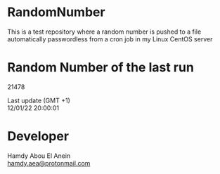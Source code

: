 # RandomNumber    
This is a test repository where a random number is pushed to a file automatically passwordless from a cron job in my Linux CentOS server    
# Random Number of the last run   
21478
      
Last update (GMT +1)    
12/01/22 20:00:01
# Developer    
Hamdy Abou El Anein   
hamdy.aea@protonmail.com
